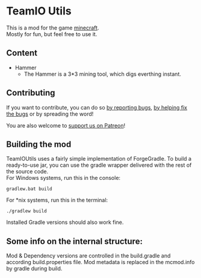 # TeamIO Utils
This is a mod for the game [minecraft](https://mojang.com).  
Mostly for fun, but feel free to use it.

## Content
* Hammer
  * The Hammer is a 3*3 mining tool, which digs everthing instant.

## Contributing
If you want to contribute, you can do so [by reporting bugs](https://github.com/Team-IO/teamioutils/issues), [by helping fix the bugs](https://github.com/Team-IO/teamioutils/pulls) or by spreading the word!

You are also welcome to [support us on Patreon](https://www.patreon.com/Team_IO?ty=h)!

## Building the mod
TeamIOUtils uses a fairly simple implementation of ForgeGradle. To build a ready-to-use jar, you can use the gradle wrapper delivered with the rest of the source code.  
For Windows systems, run this in the console:

    gradlew.bat build

For *nix systems, run this in the terminal:

    ./gradlew build

Installed Gradle versions should also work fine.

## Some info on the internal structure:
Mod & Dependency versions are controlled in the build.gradle and according build.properties file. Mod metadata is replaced in the mcmod.info by gradle during build.

